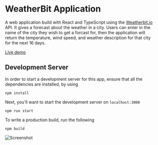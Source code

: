 # WeatherBit Application

A web application build with React and TypeScript using the [Weatherbit.io](https://www.weatherbit.io/) API. It gives a forecast about the weather in a city. Users can enter in the name of the city they wish to get a forcast for, then the application will return the temperature, wind speed, and weather description for that city for the next 16 days.

[Live demo](https://rayyoungweatherapp.azurewebsites.net/)

## Development Server
In order to start a development server for this app, ensure that all the dependencies are installed, by using
```
npm install
```
Next, you'll want to start the development server on `localhost:3000`
```
npm run start
```
To write a production build, run the following
```
npm build
```

![Screenshot](https://github.com/rayyoung122/Weather-API-MSA-P1/blob/master/weatherGUI.png)

